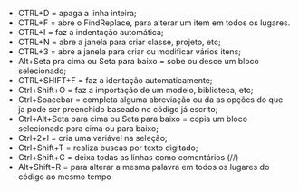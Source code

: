 - CTRL+D = apaga a linha inteira;
- CTRL+F = abre o FindReplace, para alterar um item em todos os lugares.
- CTRL+I = faz a indentação automática;
- CTRL+N = abre a janela para criar  classe, projeto, etc;
- CTRL+3 = abre a janela para criar ou modificar vários itens;
- Alt+Seta pra cima ou Seta para baixo = sobe ou desce um bloco selecionado;
- CTRL+SHIFT+F = faz a identação automaticamente;
- Ctrl+Shift+O = faz a importação de um modelo, biblioteca, etc;
- Ctrl+Spacebar = completa alguma abreviação ou da as opções do que ja pode ser preenchido baseado no código já escrito;
- Ctrl+Alt+Seta para cima ou Seta para baixo = copia um bloco selecionado para cima ou para baixo;
- Ctrl+2+l = cria uma variável na seleção;
- Ctrl+Shift+T = realiza buscas por texto digitado;
- Ctrl+Shift+C = deixa todas as linhas como comentários (//)
- Alt+Shift+R = para alterar a mesma palavra em todos os lugares do código ao mesmo tempo